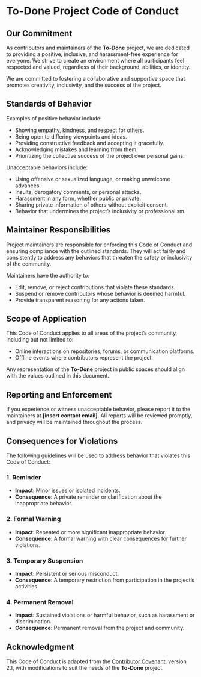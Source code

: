 # **To-Done Project Code of Conduct**

## **Our Commitment**

As contributors and maintainers of the **To-Done** project, we are dedicated to providing a positive, inclusive, and harassment-free experience for everyone. We strive to create an environment where all participants feel respected and valued, regardless of their background, abilities, or identity.

We are committed to fostering a collaborative and supportive space that promotes creativity, inclusivity, and the success of the project.

## **Standards of Behavior**

Examples of positive behavior include:
- Showing empathy, kindness, and respect for others.
- Being open to differing viewpoints and ideas.
- Providing constructive feedback and accepting it gracefully.
- Acknowledging mistakes and learning from them.
- Prioritizing the collective success of the project over personal gains.

Unacceptable behaviors include:
- Using offensive or sexualized language, or making unwelcome advances.
- Insults, derogatory comments, or personal attacks.
- Harassment in any form, whether public or private.
- Sharing private information of others without explicit consent.
- Behavior that undermines the project’s inclusivity or professionalism.

## **Maintainer Responsibilities**

Project maintainers are responsible for enforcing this Code of Conduct and ensuring compliance with the outlined standards. They will act fairly and consistently to address any behaviors that threaten the safety or inclusivity of the community.

Maintainers have the authority to:
- Edit, remove, or reject contributions that violate these standards.
- Suspend or remove contributors whose behavior is deemed harmful.
- Provide transparent reasoning for any actions taken.

## **Scope of Application**

This Code of Conduct applies to all areas of the project’s community, including but not limited to:
- Online interactions on repositories, forums, or communication platforms.
- Offline events where contributors represent the project.

Any representation of the **To-Done** project in public spaces should align with the values outlined in this document.

## **Reporting and Enforcement**

If you experience or witness unacceptable behavior, please report it to the maintainers at **[insert contact email]**. All reports will be reviewed promptly, and privacy will be maintained throughout the process.

## **Consequences for Violations**

The following guidelines will be used to address behavior that violates this Code of Conduct:

### 1. **Reminder**
- **Impact**: Minor issues or isolated incidents.
- **Consequence**: A private reminder or clarification about the inappropriate behavior.

### 2. **Formal Warning**
- **Impact**: Repeated or more significant inappropriate behavior.
- **Consequence**: A formal warning with clear consequences for further violations.

### 3. **Temporary Suspension**
- **Impact**: Persistent or serious misconduct.
- **Consequence**: A temporary restriction from participation in the project’s activities.

### 4. **Permanent Removal**
- **Impact**: Sustained violations or harmful behavior, such as harassment or discrimination.
- **Consequence**: Permanent removal from the project and community.

## **Acknowledgment**

This Code of Conduct is adapted from the [Contributor Covenant](https://www.contributor-covenant.org), version 2.1, with modifications to suit the needs of the **To-Done** project.
